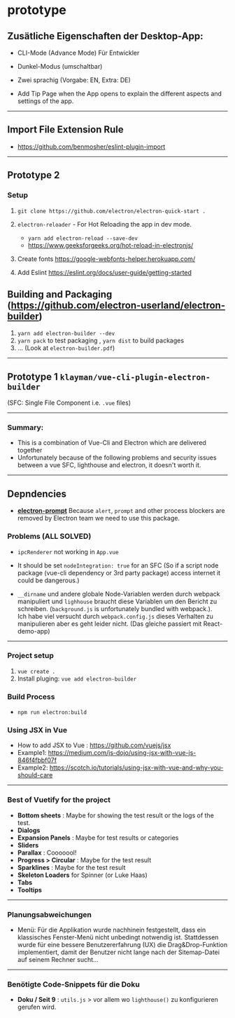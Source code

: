 # prototype

## Zusätliche Eigenschaften der Desktop-App:

* CLI-Mode (Advance Mode) Für Entwickler

* Dunkel-Modus (umschaltbar)

* Zwei sprachig (Vorgabe: EN, Extra: DE)

* Add Tip Page when the App opens to explain the different aspects and settings of the app.
___

## Import File Extension Rule
* https://github.com/benmosher/eslint-plugin-import
___

## Prototype 2 

### Setup
1. ``git clone https://github.com/electron/electron-quick-start .``
2. ``electron-reloader`` - For Hot Reloading the app in dev mode.
   * ``yarn add electron-reload --save-dev``
   * https://www.geeksforgeeks.org/hot-reload-in-electronjs/
   
3. Create fonts https://google-webfonts-helper.herokuapp.com/

4. Add Eslint https://eslint.org/docs/user-guide/getting-started

## Building and Packaging (https://github.com/electron-userland/electron-builder)
1. ``yarn add electron-builder --dev``
2. ``yarn pack`` to test packaging , ``yarn dist`` to build packages
3. ... (Look at ``electron-builder.pdf``)
___

## Prototype 1 ``klayman/vue-cli-plugin-electron-builder``
(SFC: Single File Component i.e. ``.vue`` files)

___

### __Summary:__
* This is a combination of Vue-Cli and Electron which are delivered together
* Unfortunately because of the following problems and security issues between a vue SFC, lighthouse and electron, it doesn't worth it. 

___

## Depndencies
* __[electron-prompt](https://www.npmjs.com/package/electron-prompt)__
Because ``alert``, ``prompt`` and other process blockers are removed by Electron team we need to use this package.

### __Problems (ALL SOLVED)__ 
* ``ipcRenderer`` not working in ``App.vue``
* It should be set ``nodeIntegration: true`` for an SFC (So if a script node package (vue-cli dependency or 3rd party package) access internet it could be dangerous.)

* ``__dirname`` und andere globale Node-Variablen werden durch webpack manipuliert und ``lighhouse`` braucht diese Variablen um den Bericht zu schreiben. (``background.js`` is unfortunately bundled with webpack.).  
Ich habe viel versucht durch ``webpack.config.js`` dieses Verhalten zu manipulieren aber es geht leider nicht. (Das gleiche passiert mit React-demo-app)
___

### Project setup
1. ``vue create .``
2. Install pluging: ``vue add electron-builder``

### Build Process
* ``npm run electron:build``
    
### Using JSX in Vue
* How to add JSX to Vue : https://github.com/vuejs/jsx
* Example1: https://medium.com/js-dojo/using-jsx-with-vue-js-846f4fbbf07f
* Example2: https://scotch.io/tutorials/using-jsx-with-vue-and-why-you-should-care
___

### Best of Vuetify for the project
* __Bottom sheets__ : Maybe for showing the test result or the logs of the test.
* __Dialogs__
* __Expansion Panels__ : Maybe for test results or categories
* __Sliders__
* __Parallax__ : Cooooool!
* __Progress > Circular__ : Maybe for the test result
* __Sparklines__ : Maybe for the test result
* __Skeleton Loaders__ for Spinner (or Luke Haas)
* __Tabs__
* __Tooltips__

___

### Planungsabweichungen

* Menü: Für die Applikation wurde nachhinein festgestellt, dass ein klassisches Fenster-Menü nicht unbedingt notwendig ist. Stattdessen wurde für eine bessere Benutzererfahrung (UX) die Drag&Drop-Funktion implementiert, damit der Benutzer nicht lange nach der Sitemap-Datei auf seinem Rechner
 sucht...
 

___

### Benötigte Code-Snippets für die Doku

* __Doku / Seit 9__ : ``utils.js`` > vor allem wo ``lighthouse()`` zu konfigurieren gerufen wird.
